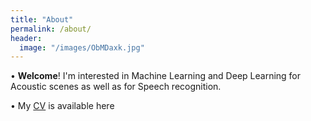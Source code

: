 ```yaml
---
title: "About"
permalink: /about/
header:
  image: "/images/ObMDaxk.jpg"
---
```


•	**Welcome**! I'm interested in Machine Learning and Deep Learning for Acoustic scenes as well as for Speech recognition.

•	My [CV](/images/[Dat_Ngo]_CV.pdf) is available here
